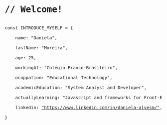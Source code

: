 <pre>
<h1>// Welcome!</h1>
const INTRODUCE_MYSELF = {<br>
    name: "Daniela",<br>
    lastName: "Moreira",<br>
    age: 25,<br>
    workingAt: "Colégio Franco-Brasileiro",<br>
    ocuppation: "Educational Technology",<br>
    academicEducation: "System Analyst and Developer",<br>
    actuallyLearning: "Javascript and frameworks for Front-End Development",<br>
    linkedin: <a href="https://www.linkedin.com/in/daniela-alvesm/">"https://www.linkedin.com/in/daniela-alvesm/"</a>,<br>
}<br>
</pre>
